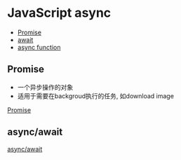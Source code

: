 # JavaScript async

- [Promise](#promise)
- [await](#await)
- [async function](#async-function)

## Promise

- 一个异步操作的对象
- 适用于需要在backgroud执行的任务, 如download image

[Promise](JavaScript_Promise.md)

## async/await

[async/await](JavaScript_Async_Await.md)
